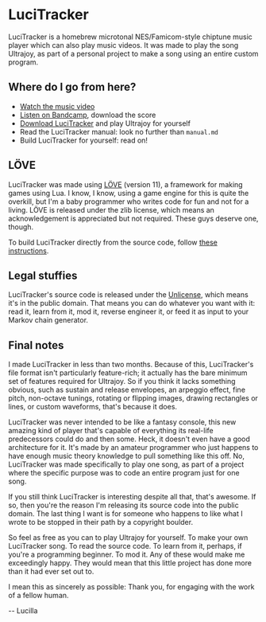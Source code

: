 # LuciTracker



LuciTracker is a homebrew microtonal NES/Famicom-style chiptune music player which can also play music videos. It was made to play the song Ultrajoy, as part of a personal project to make a song using an entire custom program.



## Where do I go from here?

* [Watch the music video](https://youtu.be/clHJY7exVec)
* [Listen on Bandcamp](https://lucilla.bandcamp.com/album/ultrajoy), download the score
* [Download LuciTracker](https://lucillablessing.itch.io/lucitracker) and play Ultrajoy for yourself
* Read the LuciTracker manual: look no further than `manual.md`
* Build LuciTracker for yourself: read on!



## LÖVE

LuciTracker was made using [LÖVE](https://love2d.org/) (version 11), a framework for making games using Lua. I know, I know, using a game engine for this is quite the overkill, but I'm a baby programmer who writes code for fun and not for a living. LÖVE is released under the zlib license, which means an acknowledgement is appreciated but not required. These guys deserve one, though.

To build LuciTracker directly from the source code, follow [these instructions](https://love2d.org/wiki/Game_Distribution).



## Legal stuffies

LuciTracker's source code is released under the [Unlicense](https://choosealicense.com/licenses/unlicense/), which means it's in the public domain. That means you can do whatever you want with it: read it, learn from it, mod it, reverse engineer it, or feed it as input to your Markov chain generator.



## Final notes

I made LuciTracker in less than two months. Because of this, LuciTracker's file format isn't particularly feature-rich; it actually has the bare minimum set of features required for Ultrajoy. So if you think it lacks something obvious, such as sustain and release envelopes, an arpeggio effect, fine pitch, non-octave tunings, rotating or flipping images, drawing rectangles or lines, or custom waveforms, that's because it does.

LuciTracker was never intended to be like a fantasy console, this new amazing kind of player that's capable of everything its real-life predecessors could do and then some. Heck, it doesn't even have a good architecture for it. It's made by an amateur programmer who just happens to have enough music theory knowledge to pull something like this off. No, LuciTracker was made specifically to play one song, as part of a project where the specific purpose was to code an entire program just for one song.

If you still think LuciTracker is interesting despite all that, that's awesome. If so, then you're the reason I'm releasing its source code into the public domain. The last thing I want is for someone who happens to like what I wrote to be stopped in their path by a copyright boulder.

So feel as free as you can to play Ultrajoy for yourself. To make your own LuciTracker song. To read the source code. To learn from it, perhaps, if you're a programming beginner. To mod it. Any of these would make me exceedingly happy. They would mean that this little project has done more than it had ever set out to.

I mean this as sincerely as possible: Thank you, for engaging with the work of a fellow human.

\-\- Lucilla
